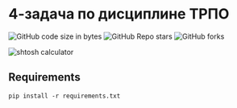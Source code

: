 # 4-задача по дисциплине ТРПО

![GitHub code size in bytes](https://img.shields.io/github/languages/code-size/lesskop/shtosh-calculator)
![GitHub Repo stars](https://img.shields.io/github/stars/lesskop/shtosh-calculator?style=social)
![GitHub forks](https://img.shields.io/github/forks/lesskop/shtosh-calculator?style=social)


![shtosh calculator](shtosh-calculator.png)

## Requirements

`pip install -r requirements.txt`
